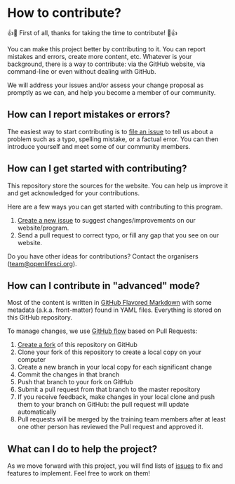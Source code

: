 # How to contribute?

:+1::tada: First of all, thanks for taking the time to contribute! :tada::+1:

You can make this project better by contributing to it. You can report mistakes
and errors, create more content, etc. Whatever is your background, there is a
way to contribute: via the GitHub website, via command-line or even without
dealing with GitHub.

We will address your issues and/or assess your change proposal as promptly as we
can, and help you become a member of our community.

## How can I report mistakes or errors?

The easiest way to start contributing is to [file an issue](https://github.com/bebatut/galaxy_mentor_network/issues/new) to tell
us about a problem such as a typo, spelling mistake, or a factual error. You can
then introduce yourself and meet some of our community members.

## How can I get started with contributing?

This repository store the sources for the website.
You can help us improve it and get acknowledged for your contributions.

Here are a few ways you can get started with contributing to this program.

1. [Create a new issue](https://github.com/bebatut/galaxy_mentor_network/issues/new) to suggest changes/improvements on our website/program.
2. Send a pull request to correct typo, or fill any gap that you see on our website.

Do you have other ideas for contributions? Contact the organisers (team@openlifesci.org).

## How can I contribute in "advanced" mode?

Most of the content is written in
[GitHub Flavored Markdown](https://guides.github.com/features/mastering-markdown/)
with some metadata (a.k.a. front-matter) found in YAML files. Everything is
stored on this GitHub repository.

To manage changes, we use
[GitHub flow](https://guides.github.com/introduction/flow/) based on Pull
Requests:

1. [Create a fork](https://help.github.com/articles/fork-a-repo/) of this
   repository on GitHub
2. Clone your fork of this repository to create a local copy on your computer
3. Create a new branch in your local copy for each significant change
4. Commit the changes in that branch
5. Push that branch to your fork on GitHub
6. Submit a pull request from that branch to the master repository
7. If you receive feedback, make changes in your local clone and push them to
   your branch on GitHub: the pull request will update automatically
8. Pull requests will be merged by the training team members after at least one
   other person has reviewed the Pull request and approved it.

## What can I do to help the project?

As we move forward with this project, you will find lists of [issues](https://github.com/bebatut/galaxy_mentor_network/issues) to fix and features to implement. Feel
free to work on them!
